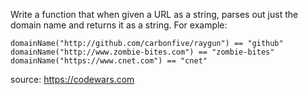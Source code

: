 Write a function that when given a URL as a string, parses out just the domain name and returns it as a string. For example:

```
domainName("http://github.com/carbonfive/raygun") == "github"
domainName("http://www.zombie-bites.com") == "zombie-bites"
domainName("https://www.cnet.com") == "cnet"
```

source: https://codewars.com
